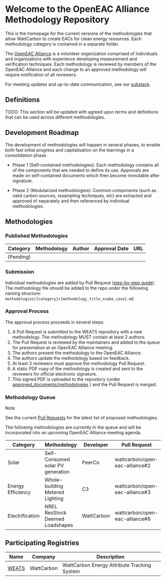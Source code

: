 # Welcome to the OpenEAC Alliance Methodology Repository

This is the homepage for the current versions of the methodologies that allow WattCarbon to create EACs for clean energy resources. Each methodology category is contained in a separate folder.

The [OpenEAC Alliance](https://www.openeac.org/) is a volunteer organization comprised of individuals and organizations with experience developing measurement and verification techniques. Each methodology is reviewed by members of the OpenEAC Alliance and each change to an approved methodology will require notification of all reviewers.

For meeting updates and up-to-date communication, see our [substack](https://www.openeac.org/).

## Definitions

TODO: This section will be updated with agreed upon terms and definitions that can be used across different methodologies.

## Development Roadmap

The development of methodologies will happen in several phases, to enable both fast initial progress and capitalisation on the learnings in a consolidation phase. 

- Phase 1 (Self-contained methodologies): Each methodology contains all of the components that are needed to define its use. Approvals are made on self-contained documents which then become immutable after signature.

- Phase 2 (Modularized methodologies): Common components (such as valid carbon sources, resampling techniques, etc) are extracted and approved of separately and then referenced by individual methodologies.

## Methodologies

### Published Methodologies

| Category           | Methodology                                      | Author      | Approval Date | URL |
| ------------------ | ------------------------------------------------ | -------------- | ------------  | ------------  |
| (Pending)  |  |  |  |  |

### Submission
Individual methodologies are added by Pull Request ([step-by-step guide](https://github.com/wattcarbon/open-eac-alliance/blob/main/how-to-submit.md)). The methodology file should be added to the repo under the following naming structure: `methodologies/{category}/{methodology_title_snake_case}.md`.

### Approval Process

The approval process proceeds in several steps:

1. A Pull Request is submitted to the WEATS repository with a new methodology. The methodology MUST contain at least 2 authors.
2. The Pull Request is reviewed by the maintainers and added to the queue for presentation at an OpenEAC Alliance meeting.
3. The authors present the methodology to the OpenEAC Alliance.
4. The authors update the methodology based on feedback.
5. At least 3 reviewers must approve the methodology Pull Request.
6. A static PDF copy of the methodology is created and sent to the reviewers for official electronic signature.
7. This signed PDF is uploaded to the repository (under [approved_documents/methodologies](https://github.com/wattcarbon/open-eac-alliance/blob/main/approved_documents/methodologies) ) and the Pull Request is merged.

### Methodology Queue

> [!NOTE]
> See the current [Pull Requests](https://github.com/wattcarbon/open-eac-alliance/pulls) for the latest list of proposed methodologies.

The following methodologies are currently in the queue and will be incorporated into an upcoming OpenEAC Alliance meeting agenda.

| Category           | Methodology                                      | Developer      | Pull Request       |
| ------------------ | ------------------------------------------------ | -------------- | ------------------ |
| Solar              | Self-Consumed solar PV generation                | PeerCo         | wattcarbon/open-eac-alliance#2 |
| Energy Efficiency  | Whole-building Metered Lighting                  | C3             | wattcarbon/open-eac-alliance#3 |
| Electrification    | NREL ResStock Deemed Loadshapes                  | WattCarbon     | wattcarbon/open-eac-alliance#6 |

## Participating Registries

| Name                                     | Company            | Description                                |
| ---------------------------------------- | -------------------| ------------------------------------------ |
|[WEATS](https://www.wattcarbon.com/weats) | WattCarbon         | WattCarbon Energy Attribute Tracking System |
